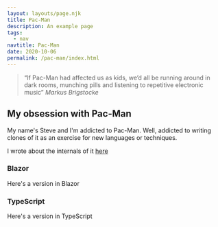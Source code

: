 ```yaml
---
layout: layouts/page.njk
title: Pac-Man
description: An example page
tags:
  - nav
navtitle: Pac-Man
date: 2020-10-06
permalink: /pac-man/index.html
---
```


> “If Pac-Man had affected us as kids, we’d all be running around in dark rooms, munching pills and listening to repetitive electronic music”
*Markus Brigstocke*


## My obsession with Pac-Man

My name's Steve and I'm addicted to Pac-Man.  Well, addicted to writing clones of it as an exercise for new languages or techniques.

I wrote about the internals of it [here](/posts/pacman-dissected.html)

### Blazor

Here's a version in Blazor


### TypeScript

Here's a version in TypeScript

